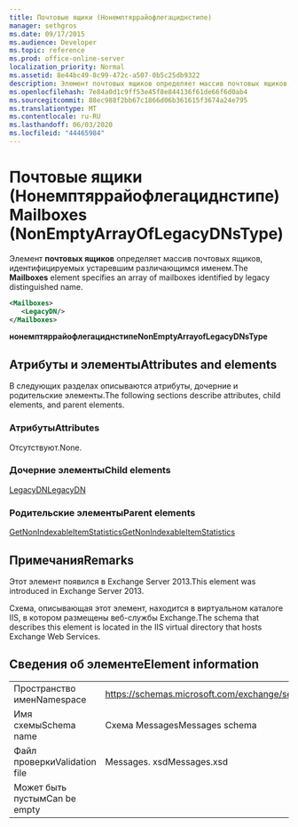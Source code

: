 ```yaml
---
title: Почтовые ящики (Нонемптяррайофлегациднстипе)
manager: sethgros
ms.date: 09/17/2015
ms.audience: Developer
ms.topic: reference
ms.prod: office-online-server
localization_priority: Normal
ms.assetid: 8e44bc49-8c99-472c-a507-0b5c25db9322
description: Элемент почтовых ящиков определяет массив почтовых ящиков, идентифицируемых устаревшим различающимся именем.
ms.openlocfilehash: 7e84a0d1c9ff53e45f8e844136f61de66f6d0ab4
ms.sourcegitcommit: 88ec988f2bb67c1866d06b361615f3674a24e795
ms.translationtype: MT
ms.contentlocale: ru-RU
ms.lasthandoff: 06/03/2020
ms.locfileid: "44465984"
---
```

# <a name="mailboxes-nonemptyarrayoflegacydnstype"></a><span data-ttu-id="d75b0-103">Почтовые ящики (Нонемптяррайофлегациднстипе)</span><span class="sxs-lookup"><span data-stu-id="d75b0-103">Mailboxes (NonEmptyArrayOfLegacyDNsType)</span></span>

<span data-ttu-id="d75b0-104">Элемент **почтовых ящиков** определяет массив почтовых ящиков, идентифицируемых устаревшим различающимся именем.</span><span class="sxs-lookup"><span data-stu-id="d75b0-104">The **Mailboxes** element specifies an array of mailboxes identified by legacy distinguished name.</span></span> 
  
```XML
<Mailboxes>
   <LegacyDN/>
</Mailboxes>
```

<span data-ttu-id="d75b0-105">**нонемптяррайофлегациднстипе**</span><span class="sxs-lookup"><span data-stu-id="d75b0-105">**NonEmptyArrayofLegacyDNsType**</span></span>

## <a name="attributes-and-elements"></a><span data-ttu-id="d75b0-106">Атрибуты и элементы</span><span class="sxs-lookup"><span data-stu-id="d75b0-106">Attributes and elements</span></span>

<span data-ttu-id="d75b0-107">В следующих разделах описываются атрибуты, дочерние и родительские элементы.</span><span class="sxs-lookup"><span data-stu-id="d75b0-107">The following sections describe attributes, child elements, and parent elements.</span></span>
  
### <a name="attributes"></a><span data-ttu-id="d75b0-108">Атрибуты</span><span class="sxs-lookup"><span data-stu-id="d75b0-108">Attributes</span></span>

<span data-ttu-id="d75b0-109">Отсутствуют.</span><span class="sxs-lookup"><span data-stu-id="d75b0-109">None.</span></span>
  
### <a name="child-elements"></a><span data-ttu-id="d75b0-110">Дочерние элементы</span><span class="sxs-lookup"><span data-stu-id="d75b0-110">Child elements</span></span>

[<span data-ttu-id="d75b0-111">LegacyDN</span><span class="sxs-lookup"><span data-stu-id="d75b0-111">LegacyDN</span></span>](legacydn.md)
  
### <a name="parent-elements"></a><span data-ttu-id="d75b0-112">Родительские элементы</span><span class="sxs-lookup"><span data-stu-id="d75b0-112">Parent elements</span></span>

[<span data-ttu-id="d75b0-113">GetNonIndexableItemStatistics</span><span class="sxs-lookup"><span data-stu-id="d75b0-113">GetNonIndexableItemStatistics</span></span>](getnonindexableitemstatistics.md)
  
## <a name="remarks"></a><span data-ttu-id="d75b0-114">Примечания</span><span class="sxs-lookup"><span data-stu-id="d75b0-114">Remarks</span></span>

<span data-ttu-id="d75b0-115">Этот элемент появился в Exchange Server 2013.</span><span class="sxs-lookup"><span data-stu-id="d75b0-115">This element was introduced in Exchange Server 2013.</span></span>
  
<span data-ttu-id="d75b0-116">Схема, описывающая этот элемент, находится в виртуальном каталоге IIS, в котором размещены веб-службы Exchange.</span><span class="sxs-lookup"><span data-stu-id="d75b0-116">The schema that describes this element is located in the IIS virtual directory that hosts Exchange Web Services.</span></span>
  
## <a name="element-information"></a><span data-ttu-id="d75b0-117">Сведения об элементе</span><span class="sxs-lookup"><span data-stu-id="d75b0-117">Element information</span></span>

|||
|:-----|:-----|
|<span data-ttu-id="d75b0-118">Пространство имен</span><span class="sxs-lookup"><span data-stu-id="d75b0-118">Namespace</span></span>  <br/> |https://schemas.microsoft.com/exchange/services/2006/messages  <br/> |
|<span data-ttu-id="d75b0-119">Имя схемы</span><span class="sxs-lookup"><span data-stu-id="d75b0-119">Schema name</span></span>  <br/> |<span data-ttu-id="d75b0-120">Схема Messages</span><span class="sxs-lookup"><span data-stu-id="d75b0-120">Messages schema</span></span>  <br/> |
|<span data-ttu-id="d75b0-121">Файл проверки</span><span class="sxs-lookup"><span data-stu-id="d75b0-121">Validation file</span></span>  <br/> |<span data-ttu-id="d75b0-122">Messages. xsd</span><span class="sxs-lookup"><span data-stu-id="d75b0-122">Messages.xsd</span></span>  <br/> |
|<span data-ttu-id="d75b0-123">Может быть пустым</span><span class="sxs-lookup"><span data-stu-id="d75b0-123">Can be empty</span></span>  <br/> ||
   

